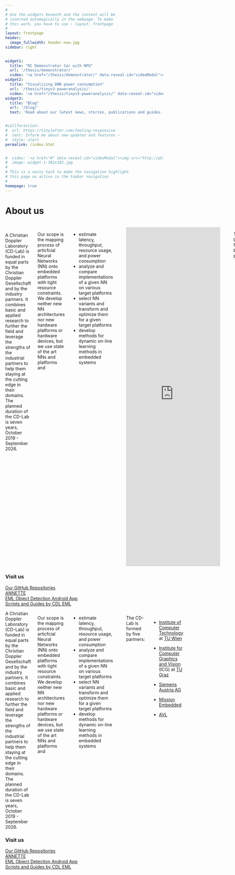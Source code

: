 ```yaml
---
#
# Use the widgets beneath and the content will be
# inserted automagically in the webpage. To make
# this work, you have to use › layout: frontpage
#
layout: frontpage
header:
  image_fullwidth: header-new.jpg
sidebar: right
  

widget1:
  title: "RC Demonstrator Car with NPU"
  url: '/thesis/demonstrator/'
  video: '<a href="/thesis/demonstrator/" data-reveal-id="videoModal"><img src="/images/video.png" width="302" height="182" alt=""/></a>'
widget2:
  title: "Visualizing DNN power consumption"
  url: '/thesis/tinyv3-poweranalysis/'
  video: '<a href="/thesis/tinyv3-poweranalysis/" data-reveal-id="videoModal"><img src="/images/posts/yolov3-tiny_animation4_x50.gif" width="302" height="182" alt=""/></a>'
widget3:
  title: "Blog"
  url: '/blog/'
  text: 'Read about our latest news, stories, publications and guides.'


#callforaction:
#  url: https://tinyletter.com/feeling-responsive
#  text: Inform me about new updates and features ›
#  style: alert
permalink: /index.html


#  video: '<a href="#" data-reveal-id="videoModal"><img src="http://phlow.github.io/feeling-responsive/images/start-video-feeling-responsive-302x182.jpg" width="302" height="182" alt=""/></a>'
#  image: widget-1-302x182.jpg
#
# This is a nasty hack to make the navigation highlight
# this page as active in the topbar navigation
#
homepage: true
---
```





<h1>About us</h1>
<br>
<div class="show-for-small">
<div class="row">
  <div class="small-8 columns">
<br>
A Christian Doppler Laboratory (CD-Lab) is funded in equal parts by the Christian Doppler Gesellschaft and by the industry partners. It combines basic and applied research to further the field and leverage the strengths of the industrial partners to help them staying at the cutting edge in their domains. The planned duration of the CD-Lab is seven years, October 2019 - September 2026.

Our scope is the mapping process of articfcial Neural Networks (NN) onto embedded platforms with tight resource constraints. We develop neither new NN architectures nor new hardware platforms or hardware devices, but we use state of the art NNs and platforms and
  - estimate latency, throughput, resource usage, and power consumption
  - analyze and compare implementations of a given NN on various target platforms
  - select NN variants and transform and optimize them for a given target platforms
  - develop methods for dynamic on-line learning methods in embedded systems
<br>
<br>
<iframe src="https://player.vimeo.com/video/666882491?h=6f00c6a5e1&amp;title=0&amp;byline=0&amp;portrait=0&amp;speed=0&amp;badge=0&amp;autopause=0&amp;player_id=0&amp;app_id=58479" width="1920" height="1080" frameborder="0" allow="autoplay; fullscreen; picture-in-picture" allowfullscreen title="Imagefilm_CDLEML_Untertitel"></iframe>

<br>
<br>

The CD-Lab is formed by five partners:
<br>
<br>
<ul>
  <li>
    <p><a href="http://www.ict.tuwien.ac.at" target="_blank">Institute of Computer Technology</a> at
<a href="http://www.tuwien.ac.at/en" target="_blank">TU Wien</a></p>
  </li>
  <li>
    <p><a href="http://www.icg.tugraz.at" target="_blank">Institute for Computer Graphics and Vision</a> (ICG) at
<a href="http://www.tugraz.at" target="_blank">TU Graz</a></p>
  </li>
  <li>
    <p><a href="https://new.siemens.com/at/de/unternehmen/innovationen/forschung-und-entwicklung-in-oesterreich.html" target="_blank">Siemens Austria AG</a></p>
  </li>
  <li>
    <p><a href="https://www.mission-embedded.com" target="_blank">Mission Embedded</a></p>
  </li>
  <li>
    <p><a href="http://www.avl.com" target="_blank">AVL</a></p>
  </li>
</ul>

  </div>
  <div class="small-4 columns">
      <aside>
	<div class="panel radius">
		<h3>Visit us</h3>
		<p>
			<a href="https://github.com/embedded-machine-learning">Our GitHub Repositories</a><br>
			<a href="https://github.com/embedded-machine-learning/annette">ANNETTE</a><br>
			<a href="https://github.com/embedded-machine-learning/eml-mobile-photo-app">EML Object Detection Android App</a><br>
			<a href="https://github.com/embedded-machine-learning/scripts-and-guides">Scripts and Guides by CDL EML</a><br>
		</p>
	</div>
</aside>
  </div>
</div>
</div>

<div class="show-for-large-up">
<div class="row">
  <div class="large-8 columns">
A Christian Doppler Laboratory (CD-Lab) is funded in equal parts by the Christian Doppler Gesellschaft and by the industry partners. It combines basic and applied research to further the field and leverage the strengths of the industrial partners to help them staying at the cutting edge in their domains. The planned duration of the CD-Lab is seven years, October 2019 - September 2026.

Our scope is the mapping process of articfcial Neural Networks (NN) onto embedded platforms with tight resource constraints. We develop neither new NN architectures nor new hardware platforms or hardware devices, but we use state of the art NNs and platforms and
  - estimate latency, throughput, resource usage, and power consumption
  - analyze and compare implementations of a given NN on various target platforms
  - select NN variants and transform and optimize them for a given target platforms
  - develop methods for dynamic on-line learning methods in embedded systems
<br>
<br>

The CD-Lab is formed by five partners:
<br>
<br>
<ul>
  <li>
    <p><a href="http://www.ict.tuwien.ac.at" target="_blank">Institute of Computer Technology</a> at
<a href="http://www.tuwien.ac.at/en" target="_blank">TU Wien</a></p>
  </li>
  <li>
    <p><a href="http://www.icg.tugraz.at" target="_blank">Institute for Computer Graphics and Vision</a> (ICG) at
<a href="http://www.tugraz.at" target="_blank">TU Graz</a></p>
  </li>
  <li>
    <p><a href="https://new.siemens.com/at/de/unternehmen/innovationen/forschung-und-entwicklung-in-oesterreich.html" target="_blank">Siemens Austria AG</a></p>
  </li>
  <li>
    <p><a href="https://www.mission-embedded.com" target="_blank">Mission Embedded</a></p>
  </li>
  <li>
    <p><a href="http://www.avl.com" target="_blank">AVL</a></p>
  </li>
</ul>

  </div>
  <div class="large-4 columns">
      <aside>
	<div class="panel radius">
		<h3>Visit us</h3>
		<p>
			<a href="https://github.com/embedded-machine-learning">Our GitHub Repositories</a><br>
			<a href="https://github.com/embedded-machine-learning/annette">ANNETTE</a><br>
			<a href="https://github.com/embedded-machine-learning/eml-mobile-photo-app">EML Object Detection Android App</a><br>
			<a href="https://github.com/embedded-machine-learning/scripts-and-guides">Scripts and Guides by CDL EML</a><br>
		</p>
	</div>
</aside>
  </div>
</div>
</div>

